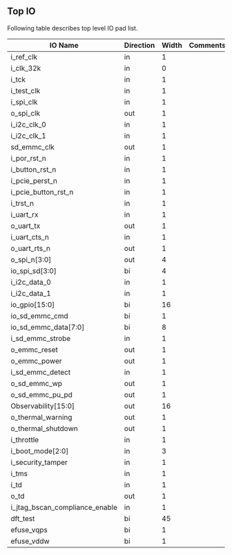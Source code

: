 ## Top IO

Following table describes top level IO pad list.

| IO Name | Direction | Width | Comments |
|--------------------------------|-----|----|---|
| i_ref_clk                      | in  | 1  ||
| i_clk_32k                      | in  | 0  ||
| i_tck                          | in  | 1  ||
| i_test_clk                     | in  | 1  ||
| i_spi_clk                      | in  | 1  ||
| o_spi_clk                      | out | 1  ||
| i_i2c_clk_0                    | in  | 1  ||
| i_i2c_clk_1                    | in  | 1  ||
| sd_emmc_clk                    | out | 1  ||
| i_por_rst_n                    | in  | 1  ||
| i_button_rst_n                 | in  | 1  ||
| i_pcie_perst_n                 | in  | 1  ||
| i_pcie_button_rst_n            | in  | 1  ||
| i_trst_n                       | in  | 1  ||
| i_uart_rx                      | in  | 1  ||
| o_uart_tx                      | out | 1  ||
| i_uart_cts_n                   | in  | 1  ||
| o_uart_rts_n                   | out | 1  ||
| o_spi_n[3:0]                   | out | 4  ||
| io_spi_sd[3:0]                 | bi  | 4  ||
| i_i2c_data_0                   | in  | 1  ||
| i_i2c_data_1                   | in  | 1  ||
| io_gpio[15:0]                  | bi  | 16 ||
| io_sd_emmc_cmd                 | bi  | 1  ||
| io_sd_emmc_data[7:0]           | bi  | 8  ||
| i_sd_emmc_strobe               | in  | 1  ||
| o_emmc_reset                   | out | 1  ||
| o_emmc_power                   | out | 1  ||
| i_sd_emmc_detect               | in  | 1  ||
| o_sd_emmc_wp                   | out | 1  ||
| o_sd_emmc_pu_pd                | out | 1  ||
| Observability[15:0]            | out | 16 ||
| o_thermal_warning              | out | 1  ||
| o_thermal_shutdown             | out | 1  ||
| i_throttle                     | in  | 1  ||
| i_boot_mode[2:0]               | in  | 3  ||
| i_security_tamper              | in  | 1  ||
| i_tms                          | in  | 1  ||
| i_td                           | in  | 1  ||
| o_td                           | out | 1  ||
| i_jtag_bscan_compliance_enable | in  | 1  ||
| dft_test                       | bi  | 45 ||
| efuse_vqps                     | bi  | 1  ||
| efuse_vddw                     | bi  | 1  ||


[comment]: # (add link to pads spreadsheet)
